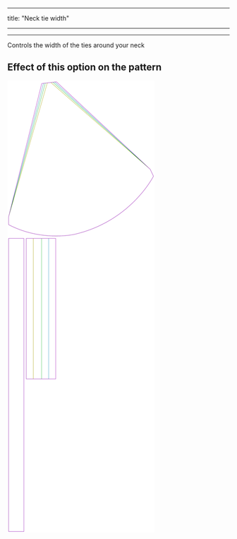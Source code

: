 - - -
title: "Neck tie width"
- - -

---

Controls the width of the ties around your neck

## Effect of this option on the pattern

![This image shows the effect of this option by superimposing several variants that have a different value for this option](bee_necktiewidth_sample.svg "Effect of this option on the pattern")

